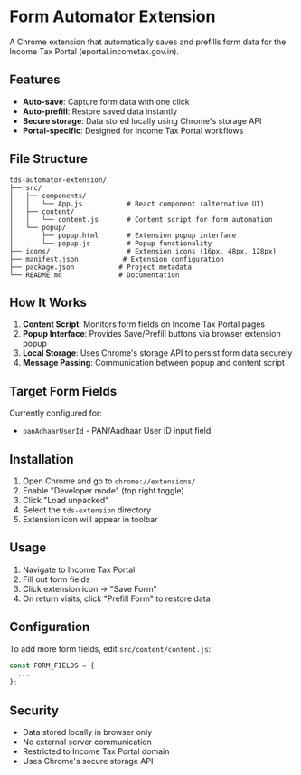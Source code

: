 # Form Automator Extension

A Chrome extension that automatically saves and prefills form data for the Income Tax Portal (eportal.incometax.gov.in).

## Features

- **Auto-save**: Capture form data with one click
- **Auto-prefill**: Restore saved data instantly
- **Secure storage**: Data stored locally using Chrome's storage API
- **Portal-specific**: Designed for Income Tax Portal workflows

## File Structure

```
tds-automator-extension/
├── src/
│   ├── components/
│   │   └── App.js           # React component (alternative UI)
│   ├── content/
│   │   └── content.js       # Content script for form automation
│   └── popup/
│       ├── popup.html       # Extension popup interface
│       └── popup.js         # Popup functionality
├── icons/                   # Extension icons (16px, 48px, 128px)
├── manifest.json           # Extension configuration
├── package.json           # Project metadata
└── README.md              # Documentation
```

## How It Works

1. **Content Script**: Monitors form fields on Income Tax Portal pages
2. **Popup Interface**: Provides Save/Prefill buttons via browser extension popup
3. **Local Storage**: Uses Chrome's storage API to persist form data securely
4. **Message Passing**: Communication between popup and content script

## Target Form Fields

Currently configured for:
- `panAdhaarUserId` - PAN/Aadhaar User ID input field

## Installation

1. Open Chrome and go to `chrome://extensions/`
2. Enable "Developer mode" (top right toggle)
3. Click "Load unpacked"
4. Select the `tds-extension` directory
5. Extension icon will appear in toolbar

## Usage

1. Navigate to Income Tax Portal
2. Fill out form fields
3. Click extension icon → "Save Form"
4. On return visits, click "Prefill Form" to restore data

## Configuration

To add more form fields, edit `src/content/content.js`:

```javascript
const FORM_FIELDS = {
  ...
};
```

## Security

- Data stored locally in browser only
- No external server communication
- Restricted to Income Tax Portal domain
- Uses Chrome's secure storage API